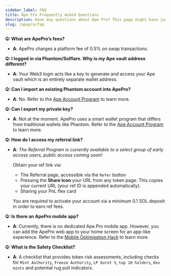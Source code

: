 ```yaml
---
sidebar_label: FAQ
title: Ape Pro Frequently Asked Questions
description: Have any questions about Ape Pro? This page might have just the answer!
slug: /apepro/faq
---
```


<head>
    <title>: Frequently Asked Questions | Ape Pro</title>
    <meta name="twitter:card" content="summary" />
</head>

**Q: What are ApePro’s fees?**

- **A**: ApePro charges a platform fee of 0.5% on swap transactions.

**Q: I logged in via Phantom/Solflare. Why is my Ape vault address different?**

- **A**: Your Web3 login acts like a key to generate and access your Ape vault which is an entirely separate wallet address.

**Q: Can I import an existing Phantom account into ApePro?**
- **A**: No. Refer to the [Ape Account Program](./1-overview.md#ape-account-program) to learn more.

**Q: Can I export my private key?**

- **A**: Not at the moment. ApePro uses a smart wallet program that differs from traditional wallets like Phantom. Refer to the [Ape Account Program](./1-overview.md#ape-account-program) to learn more.

**Q: How do I access my referral link?**

- **A**: *The Referral Program is currently available to a select group of early access users, public access coming soon!*
    
    Obtain your ref link via:
    
    - The Referral page, accessible via the `Refer` button
    - Pressing the **Share Icon** your URL from any token page. This copies your current URL (your ref ID is appended automatically).
    - Sharing your PnL flex card
    
    You are required to activate your account via a minimum 0.1 SOL deposit in order to earn ref fees.
    

**Q: Is there an ApePro mobile app?**

- **A**: Currently, there is no dedicated Ape.Pro mobile app. However, you can add the ApePro web app to your home screen for an app-like experience. Refer to the [Mobile Optimisation Hack](./1-overview.md#mobile-optimization) to learn more.

**Q: What is the Safety Checklist?**

- **A**: A checklist that provides token risk assessments, including checks for `Mint Authority`, `Freeze Authority`, `LP burnt %`, `top 10 holders`, `Dev mints` and potential rug pull indicators.